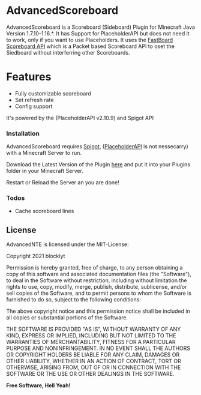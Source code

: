 # AdvancedScoreboard
AdvancedScoreboard is a Scoreboard (Sideboard) Plugin for Minecraft Java Version 1.7.10-1.16.*. It has Support for PlaceholderAPI but does not need it to work, only if you want to use Placeholders. It uses the [FastBoard Scoreboard API](https://github.com/MrMicky-FR/FastBoard) which is a Packet based Scoreboard API to oset the Siedboard without interferring other Scoreboards.

# Features

  - Fully customizable scoreboard
  - Set refresh rate
  - Config support

It's powered by the (PlaceholderAPI v2.10.9) and Spigot API

### Installation

AdvancedScoreboard requires [Spigot](https://www.spigotmc.org/), ([PlaceholderAPI](https://luckperms.net) is not nessecarry) with a Minecraft Server to run.

Download the Latest Version of the Plugin [here](https://github.com/blockiyt/advancedscoreboard/releases) and put it into your Plugins folder in your Minecraft Server.

Restart or Reload the Server an you are done!

### Todos

 - Cache scoreboard lines


License
----

AdvancedNTE is licensed under the MIT-License:

Copyright 2021 blockiyt

Permission is hereby granted, free of charge, to any person obtaining a copy of this software and associated documentation files (the "Software"), to deal in the Software without restriction, including without limitation the rights to use, copy, modify, merge, publish, distribute, sublicense, and/or sell copies of the Software, and to permit persons to whom the Software is furnished to do so, subject to the following conditions:

The above copyright notice and this permission notice shall be included in all copies or substantial portions of the Software.

THE SOFTWARE IS PROVIDED "AS IS", WITHOUT WARRANTY OF ANY KIND, EXPRESS OR IMPLIED, INCLUDING BUT NOT LIMITED TO THE WARRANTIES OF MERCHANTABILITY, FITNESS FOR A PARTICULAR PURPOSE AND NONINFRINGEMENT. IN NO EVENT SHALL THE AUTHORS OR COPYRIGHT HOLDERS BE LIABLE FOR ANY CLAIM, DAMAGES OR OTHER LIABILITY, WHETHER IN AN ACTION OF CONTRACT, TORT OR OTHERWISE, ARISING FROM, OUT OF OR IN CONNECTION WITH THE SOFTWARE OR THE USE OR OTHER DEALINGS IN THE SOFTWARE.

**Free Software, Hell Yeah!**
